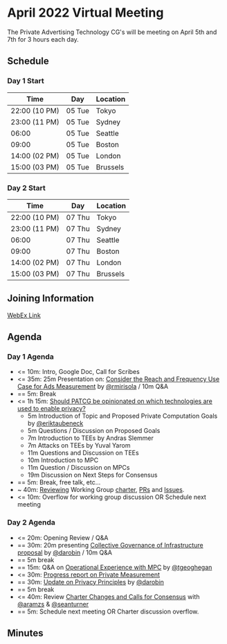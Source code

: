 # April 2022 Virtual Meeting

The Private Advertising Technology CG's will be meeting on April 5th and 7th for 3 hours each day.

## Schedule 

### Day 1 Start 

| Time          | Day    | Location      |
| ------------- | ------ | ------------- |
| 22:00 (10 PM) | 05 Tue | Tokyo         |
| 23:00 (11 PM) | 05 Tue | Sydney        |
| 06:00         | 05 Tue | Seattle       |
| 09:00         | 05 Tue | Boston        |
| 14:00 (02 PM) | 05 Tue | London        |
| 15:00 (03 PM) | 05 Tue | Brussels      |

### Day 2 Start 

| Time          | Day    | Location      |
| ------------- | ------ | ------------- |
| 22:00 (10 PM) | 07 Thu | Tokyo         |
| 23:00 (11 PM) | 07 Thu | Sydney        |
| 06:00         | 07 Thu | Seattle       |
| 09:00         | 07 Thu | Boston        |
| 14:00 (02 PM) | 07 Thu | London        |
| 15:00 (03 PM) | 07 Thu | Brussels      |

## Joining Information

[WebEx Link](https://mit.webex.com/mit/j.php?MTID=m6ba2258ea91917d9b56eb3e3865cda09)


## Agenda

### Day 1 Agenda

- <= 10m: Intro, Google Doc, Call for Scribes
- <= 35m: 25m Presentation on: [Consider the Reach and Frequency Use Case for Ads Measurement](https://github.com/patcg/meetings/issues/12) by [@rmirisola](https://github.com/rmirisola) / 10m Q&A
- == 5m: Break
- <= 1h 15m: [Should PATCG be opinionated on which technologies are used to enable privacy?](https://github.com/patcg/meetings/issues/39)
  - 5m Introduction of Topic and Proposed Private Computation Goals by [@eriktaubeneck](https://github.com/eriktaubeneck) 
  - 5m Questions / Discussion on Proposed Goals 
  - 7m Introduction to TEEs by Andras Slemmer 
  - 7m Attacks on TEEs by Yuval Yarom
  - 11m Questions and Discussion on TEEs
  - 10m Introduction to MPC
  - 11m Question / Discussion on MPCs 
  - 19m Discussion on Next Steps for Consensus 
- == 5m: Break, free talk, etc...
- ~ 40m: [Reviewing](https://github.com/patcg/meetings/issues/7) Working Group [charter](https://github.com/patcg/patwg-charter/blob/main/charter.html), [PRs](https://github.com/patcg/patwg-charter/pulls) and [Issues](https://github.com/patcg/patwg-charter/issues). 
- <= 10m: Overflow for working group discussion OR Schedule next meeting

### Day 2 Agenda

- <= 20m: Opening Review / Q&A
- == 30m: 20m presenting [Collective Governance of Infrastructure proposal](https://github.com/patcg/meetings/issues/40) by [@darobin](https://github.com/darobin) / 10m Q&A
- == 5m break
- == 15m: Q&A on [Operational Experience with MPC](https://github.com/patcg/meetings/issues/44) by [@tgeoghegan](https://github.com/tgeoghegan)
- <= 30m: [Progress report on Private Measurement](https://github.com/patcg/meetings/issues/42)
- == 30m: [Update on Privacy Principles](https://github.com/patcg/meetings/issues/43) by [@darobin](https://github.com/darobin)
- == 5m break
- <= 40m: Review [Charter Changes and Calls for Consensus](https://github.com/patcg/patcg.github.io/pulls) with [@aramzs](https://github.com/AramZS) & [@seanturner](https://github.com/seanturner)
- == 5m: Schedule next meeting OR Charter discussion overflow. 

## Minutes